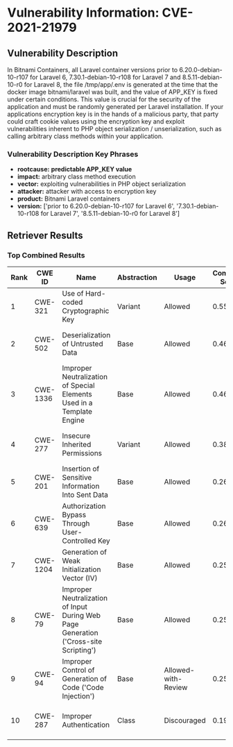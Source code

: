 # Vulnerability Information: CVE-2021-21979

## Vulnerability Description
In Bitnami Containers, all Laravel container versions prior to 6.20.0-debian-10-r107 for Laravel 6, 7.30.1-debian-10-r108 for Laravel 7 and 8.5.11-debian-10-r0 for Laravel 8, the file /tmp/app/.env is generated at the time that the docker image bitnami/laravel was built, and the value of APP_KEY is fixed under certain conditions. This value is crucial for the security of the application and must be randomly generated per Laravel installation. If your applications encryption key is in the hands of a malicious party, that party could craft cookie values using the encryption key and exploit vulnerabilities inherent to PHP object serialization / unserialization, such as calling arbitrary class methods within your application.

### Vulnerability Description Key Phrases
- **rootcause:** **predictable APP_KEY value**
- **impact:** arbitrary class method execution
- **vector:** exploiting vulnerabilities in PHP object serialization
- **attacker:** attacker with access to encryption key
- **product:** Bitnami Laravel containers
- **version:** ['prior to 6.20.0-debian-10-r107 for Laravel 6', '7.30.1-debian-10-r108 for Laravel 7', '8.5.11-debian-10-r0 for Laravel 8']

## Retriever Results

### Top Combined Results

| Rank | CWE ID | Name | Abstraction | Usage | Combined Score | Retrievers | Individual Scores |
|------|--------|------|-------------|-------|---------------|------------|-------------------|
| 1 | CWE-321 | Use of Hard-coded Cryptographic Key | Variant | Allowed | 0.5513 | dense, sparse | dense: 0.328, sparse: 0.758 |
| 2 | CWE-502 | Deserialization of Untrusted Data | Base | Allowed | 0.4647 | sparse, graph | sparse: 0.499, graph: 0.502 |
| 3 | CWE-1336 | Improper Neutralization of Special Elements Used in a Template Engine | Base | Allowed | 0.4619 | sparse, graph | sparse: 0.466, graph: 0.546 |
| 4 | CWE-277 | Insecure Inherited Permissions | Variant | Allowed | 0.3838 | dense, sparse | dense: 0.303, sparse: 0.462 |
| 5 | CWE-201 | Insertion of Sensitive Information Into Sent Data | Base | Allowed | 0.2659 | sparse | sparse: 0.465 |
| 6 | CWE-639 | Authorization Bypass Through User-Controlled Key | Base | Allowed | 0.2626 | sparse | sparse: 0.459 |
| 7 | CWE-1204 | Generation of Weak Initialization Vector (IV) | Base | Allowed | 0.2568 | sparse | sparse: 0.449 |
| 8 | CWE-79 | Improper Neutralization of Input During Web Page Generation ('Cross-site Scripting') | Base | Allowed | 0.2558 | sparse | sparse: 0.447 |
| 9 | CWE-94 | Improper Control of Generation of Code ('Code Injection') | Base | Allowed-with-Review | 0.2530 | sparse | sparse: 0.463 |
| 10 | CWE-287 | Improper Authentication | Class | Discouraged | 0.1998 | sparse, graph | sparse: 0.476, graph: 0.487 |

